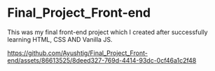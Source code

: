 # Final_Project_Front-end
This was my final front-end project which I created after successfully learning HTML, CSS AND Vanilla JS.


https://github.com/Ayushtig/Final_Project_Front-end/assets/86613525/8deed327-769d-4414-93dc-0cf46a1c2f48

